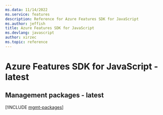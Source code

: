```yaml
---
ms.data: 11/14/2022
ms.service: features
description: Reference for Azure Features SDK for JavaScript
ms.author: jeffish
title: Azure Features SDK for JavaScript
ms.devlang: javascript
author: xirzec
ms.topic: reference
---
```

# Azure Features SDK for JavaScript - latest

## Management packages - latest
[!INCLUDE [mgmt-packages](features-mgmt-index.md)]